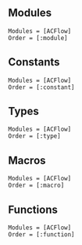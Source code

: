 ## Modules

```@index
Modules = [ACFlow]
Order = [:module]
```

## Constants

```@index
Modules = [ACFlow]
Order = [:constant]
```

## Types

```@index
Modules = [ACFlow]
Order = [:type]
```

## Macros

```@index
Modules = [ACFlow]
Order = [:macro]
```

## Functions

```@index
Modules = [ACFlow]
Order = [:function]
```
